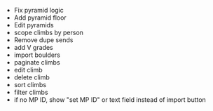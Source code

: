 * Fix pyramid logic
* Add pyramid floor
* Edit pyramids
* scope climbs by person
* Remove dupe sends
* add V grades
* import boulders
* paginate climbs
* edit climb
* delete climb
* sort climbs
* filter climbs
* if no MP ID, show "set MP ID" or text field instead of import button
